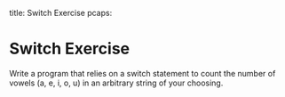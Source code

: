 title: Switch Exercise
pcaps:

Switch Exercise
================================

Write a program that relies on a switch statement to count the
number of vowels (a, e, i, o, u) in an arbitrary string of your
choosing.
